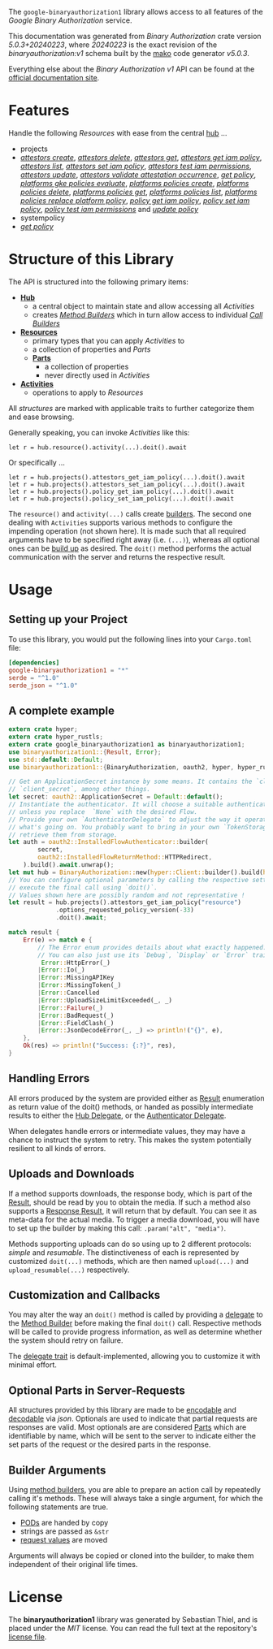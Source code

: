 <!---
DO NOT EDIT !
This file was generated automatically from 'src/generator/templates/api/README.md.mako'
DO NOT EDIT !
-->
The `google-binaryauthorization1` library allows access to all features of the *Google Binary Authorization* service.

This documentation was generated from *Binary Authorization* crate version *5.0.3+20240223*, where *20240223* is the exact revision of the *binaryauthorization:v1* schema built by the [mako](http://www.makotemplates.org/) code generator *v5.0.3*.

Everything else about the *Binary Authorization* *v1* API can be found at the
[official documentation site](https://cloud.google.com/binary-authorization/).
# Features

Handle the following *Resources* with ease from the central [hub](https://docs.rs/google-binaryauthorization1/5.0.3+20240223/google_binaryauthorization1/BinaryAuthorization) ... 

* projects
 * [*attestors create*](https://docs.rs/google-binaryauthorization1/5.0.3+20240223/google_binaryauthorization1/api::ProjectAttestorCreateCall), [*attestors delete*](https://docs.rs/google-binaryauthorization1/5.0.3+20240223/google_binaryauthorization1/api::ProjectAttestorDeleteCall), [*attestors get*](https://docs.rs/google-binaryauthorization1/5.0.3+20240223/google_binaryauthorization1/api::ProjectAttestorGetCall), [*attestors get iam policy*](https://docs.rs/google-binaryauthorization1/5.0.3+20240223/google_binaryauthorization1/api::ProjectAttestorGetIamPolicyCall), [*attestors list*](https://docs.rs/google-binaryauthorization1/5.0.3+20240223/google_binaryauthorization1/api::ProjectAttestorListCall), [*attestors set iam policy*](https://docs.rs/google-binaryauthorization1/5.0.3+20240223/google_binaryauthorization1/api::ProjectAttestorSetIamPolicyCall), [*attestors test iam permissions*](https://docs.rs/google-binaryauthorization1/5.0.3+20240223/google_binaryauthorization1/api::ProjectAttestorTestIamPermissionCall), [*attestors update*](https://docs.rs/google-binaryauthorization1/5.0.3+20240223/google_binaryauthorization1/api::ProjectAttestorUpdateCall), [*attestors validate attestation occurrence*](https://docs.rs/google-binaryauthorization1/5.0.3+20240223/google_binaryauthorization1/api::ProjectAttestorValidateAttestationOccurrenceCall), [*get policy*](https://docs.rs/google-binaryauthorization1/5.0.3+20240223/google_binaryauthorization1/api::ProjectGetPolicyCall), [*platforms gke policies evaluate*](https://docs.rs/google-binaryauthorization1/5.0.3+20240223/google_binaryauthorization1/api::ProjectPlatformGkePolicyEvaluateCall), [*platforms policies create*](https://docs.rs/google-binaryauthorization1/5.0.3+20240223/google_binaryauthorization1/api::ProjectPlatformPolicyCreateCall), [*platforms policies delete*](https://docs.rs/google-binaryauthorization1/5.0.3+20240223/google_binaryauthorization1/api::ProjectPlatformPolicyDeleteCall), [*platforms policies get*](https://docs.rs/google-binaryauthorization1/5.0.3+20240223/google_binaryauthorization1/api::ProjectPlatformPolicyGetCall), [*platforms policies list*](https://docs.rs/google-binaryauthorization1/5.0.3+20240223/google_binaryauthorization1/api::ProjectPlatformPolicyListCall), [*platforms policies replace platform policy*](https://docs.rs/google-binaryauthorization1/5.0.3+20240223/google_binaryauthorization1/api::ProjectPlatformPolicyReplacePlatformPolicyCall), [*policy get iam policy*](https://docs.rs/google-binaryauthorization1/5.0.3+20240223/google_binaryauthorization1/api::ProjectPolicyGetIamPolicyCall), [*policy set iam policy*](https://docs.rs/google-binaryauthorization1/5.0.3+20240223/google_binaryauthorization1/api::ProjectPolicySetIamPolicyCall), [*policy test iam permissions*](https://docs.rs/google-binaryauthorization1/5.0.3+20240223/google_binaryauthorization1/api::ProjectPolicyTestIamPermissionCall) and [*update policy*](https://docs.rs/google-binaryauthorization1/5.0.3+20240223/google_binaryauthorization1/api::ProjectUpdatePolicyCall)
* systempolicy
 * [*get policy*](https://docs.rs/google-binaryauthorization1/5.0.3+20240223/google_binaryauthorization1/api::SystempolicyGetPolicyCall)




# Structure of this Library

The API is structured into the following primary items:

* **[Hub](https://docs.rs/google-binaryauthorization1/5.0.3+20240223/google_binaryauthorization1/BinaryAuthorization)**
    * a central object to maintain state and allow accessing all *Activities*
    * creates [*Method Builders*](https://docs.rs/google-binaryauthorization1/5.0.3+20240223/google_binaryauthorization1/client::MethodsBuilder) which in turn
      allow access to individual [*Call Builders*](https://docs.rs/google-binaryauthorization1/5.0.3+20240223/google_binaryauthorization1/client::CallBuilder)
* **[Resources](https://docs.rs/google-binaryauthorization1/5.0.3+20240223/google_binaryauthorization1/client::Resource)**
    * primary types that you can apply *Activities* to
    * a collection of properties and *Parts*
    * **[Parts](https://docs.rs/google-binaryauthorization1/5.0.3+20240223/google_binaryauthorization1/client::Part)**
        * a collection of properties
        * never directly used in *Activities*
* **[Activities](https://docs.rs/google-binaryauthorization1/5.0.3+20240223/google_binaryauthorization1/client::CallBuilder)**
    * operations to apply to *Resources*

All *structures* are marked with applicable traits to further categorize them and ease browsing.

Generally speaking, you can invoke *Activities* like this:

```Rust,ignore
let r = hub.resource().activity(...).doit().await
```

Or specifically ...

```ignore
let r = hub.projects().attestors_get_iam_policy(...).doit().await
let r = hub.projects().attestors_set_iam_policy(...).doit().await
let r = hub.projects().policy_get_iam_policy(...).doit().await
let r = hub.projects().policy_set_iam_policy(...).doit().await
```

The `resource()` and `activity(...)` calls create [builders][builder-pattern]. The second one dealing with `Activities` 
supports various methods to configure the impending operation (not shown here). It is made such that all required arguments have to be 
specified right away (i.e. `(...)`), whereas all optional ones can be [build up][builder-pattern] as desired.
The `doit()` method performs the actual communication with the server and returns the respective result.

# Usage

## Setting up your Project

To use this library, you would put the following lines into your `Cargo.toml` file:

```toml
[dependencies]
google-binaryauthorization1 = "*"
serde = "^1.0"
serde_json = "^1.0"
```

## A complete example

```Rust
extern crate hyper;
extern crate hyper_rustls;
extern crate google_binaryauthorization1 as binaryauthorization1;
use binaryauthorization1::{Result, Error};
use std::default::Default;
use binaryauthorization1::{BinaryAuthorization, oauth2, hyper, hyper_rustls, chrono, FieldMask};

// Get an ApplicationSecret instance by some means. It contains the `client_id` and 
// `client_secret`, among other things.
let secret: oauth2::ApplicationSecret = Default::default();
// Instantiate the authenticator. It will choose a suitable authentication flow for you, 
// unless you replace  `None` with the desired Flow.
// Provide your own `AuthenticatorDelegate` to adjust the way it operates and get feedback about 
// what's going on. You probably want to bring in your own `TokenStorage` to persist tokens and
// retrieve them from storage.
let auth = oauth2::InstalledFlowAuthenticator::builder(
        secret,
        oauth2::InstalledFlowReturnMethod::HTTPRedirect,
    ).build().await.unwrap();
let mut hub = BinaryAuthorization::new(hyper::Client::builder().build(hyper_rustls::HttpsConnectorBuilder::new().with_native_roots().https_or_http().enable_http1().build()), auth);
// You can configure optional parameters by calling the respective setters at will, and
// execute the final call using `doit()`.
// Values shown here are possibly random and not representative !
let result = hub.projects().attestors_get_iam_policy("resource")
             .options_requested_policy_version(-33)
             .doit().await;

match result {
    Err(e) => match e {
        // The Error enum provides details about what exactly happened.
        // You can also just use its `Debug`, `Display` or `Error` traits
         Error::HttpError(_)
        |Error::Io(_)
        |Error::MissingAPIKey
        |Error::MissingToken(_)
        |Error::Cancelled
        |Error::UploadSizeLimitExceeded(_, _)
        |Error::Failure(_)
        |Error::BadRequest(_)
        |Error::FieldClash(_)
        |Error::JsonDecodeError(_, _) => println!("{}", e),
    },
    Ok(res) => println!("Success: {:?}", res),
}

```
## Handling Errors

All errors produced by the system are provided either as [Result](https://docs.rs/google-binaryauthorization1/5.0.3+20240223/google_binaryauthorization1/client::Result) enumeration as return value of
the doit() methods, or handed as possibly intermediate results to either the 
[Hub Delegate](https://docs.rs/google-binaryauthorization1/5.0.3+20240223/google_binaryauthorization1/client::Delegate), or the [Authenticator Delegate](https://docs.rs/yup-oauth2/*/yup_oauth2/trait.AuthenticatorDelegate.html).

When delegates handle errors or intermediate values, they may have a chance to instruct the system to retry. This 
makes the system potentially resilient to all kinds of errors.

## Uploads and Downloads
If a method supports downloads, the response body, which is part of the [Result](https://docs.rs/google-binaryauthorization1/5.0.3+20240223/google_binaryauthorization1/client::Result), should be
read by you to obtain the media.
If such a method also supports a [Response Result](https://docs.rs/google-binaryauthorization1/5.0.3+20240223/google_binaryauthorization1/client::ResponseResult), it will return that by default.
You can see it as meta-data for the actual media. To trigger a media download, you will have to set up the builder by making
this call: `.param("alt", "media")`.

Methods supporting uploads can do so using up to 2 different protocols: 
*simple* and *resumable*. The distinctiveness of each is represented by customized 
`doit(...)` methods, which are then named `upload(...)` and `upload_resumable(...)` respectively.

## Customization and Callbacks

You may alter the way an `doit()` method is called by providing a [delegate](https://docs.rs/google-binaryauthorization1/5.0.3+20240223/google_binaryauthorization1/client::Delegate) to the 
[Method Builder](https://docs.rs/google-binaryauthorization1/5.0.3+20240223/google_binaryauthorization1/client::CallBuilder) before making the final `doit()` call. 
Respective methods will be called to provide progress information, as well as determine whether the system should 
retry on failure.

The [delegate trait](https://docs.rs/google-binaryauthorization1/5.0.3+20240223/google_binaryauthorization1/client::Delegate) is default-implemented, allowing you to customize it with minimal effort.

## Optional Parts in Server-Requests

All structures provided by this library are made to be [encodable](https://docs.rs/google-binaryauthorization1/5.0.3+20240223/google_binaryauthorization1/client::RequestValue) and 
[decodable](https://docs.rs/google-binaryauthorization1/5.0.3+20240223/google_binaryauthorization1/client::ResponseResult) via *json*. Optionals are used to indicate that partial requests are responses 
are valid.
Most optionals are are considered [Parts](https://docs.rs/google-binaryauthorization1/5.0.3+20240223/google_binaryauthorization1/client::Part) which are identifiable by name, which will be sent to 
the server to indicate either the set parts of the request or the desired parts in the response.

## Builder Arguments

Using [method builders](https://docs.rs/google-binaryauthorization1/5.0.3+20240223/google_binaryauthorization1/client::CallBuilder), you are able to prepare an action call by repeatedly calling it's methods.
These will always take a single argument, for which the following statements are true.

* [PODs][wiki-pod] are handed by copy
* strings are passed as `&str`
* [request values](https://docs.rs/google-binaryauthorization1/5.0.3+20240223/google_binaryauthorization1/client::RequestValue) are moved

Arguments will always be copied or cloned into the builder, to make them independent of their original life times.

[wiki-pod]: http://en.wikipedia.org/wiki/Plain_old_data_structure
[builder-pattern]: http://en.wikipedia.org/wiki/Builder_pattern
[google-go-api]: https://github.com/google/google-api-go-client

# License
The **binaryauthorization1** library was generated by Sebastian Thiel, and is placed 
under the *MIT* license.
You can read the full text at the repository's [license file][repo-license].

[repo-license]: https://github.com/Byron/google-apis-rsblob/main/LICENSE.md

